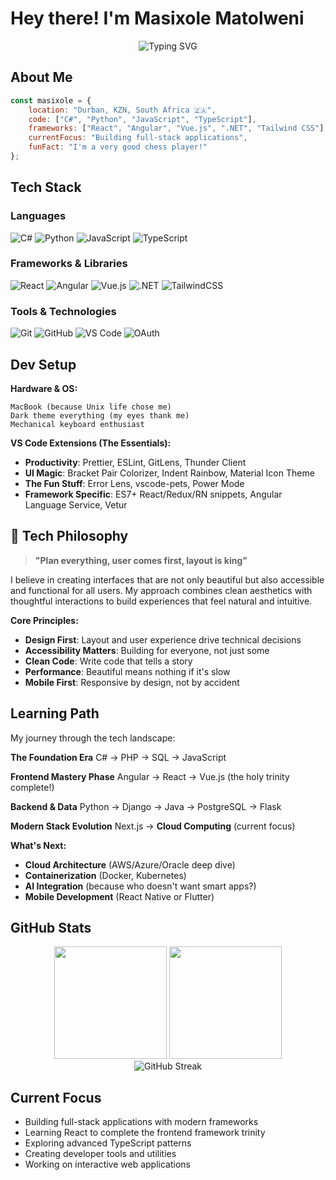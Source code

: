 # Hey there! I'm Masixole Matolweni

<div align="center">
  <img src="https://readme-typing-svg.herokuapp.com?font=Fira+Code&pause=1000&color=36BCF7&center=true&vCenter=true&width=435&lines=Full-Stack+Developer;C%23+%7C+Python+%7C+JavaScript;Building+Cool+Stuff+Daily;From+Johannesburg%2C+SA" alt="Typing SVG" />
</div>

## About Me

```javascript
const masixole = {
    location: "Durban, KZN, South Africa 🇿🇦",
    code: ["C#", "Python", "JavaScript", "TypeScript"],
    frameworks: ["React", "Angular", "Vue.js", ".NET", "Tailwind CSS"],
    currentFocus: "Building full-stack applications",
    funFact: "I'm a very good chess player!"
};
```

## Tech Stack

### Languages
![C#](https://img.shields.io/badge/C%23-239120?style=for-the-badge&logo=c-sharp&logoColor=white)
![Python](https://img.shields.io/badge/Python-3776AB?style=for-the-badge&logo=python&logoColor=white)
![JavaScript](https://img.shields.io/badge/JavaScript-F7DF1E?style=for-the-badge&logo=javascript&logoColor=black)
![TypeScript](https://img.shields.io/badge/TypeScript-007ACC?style=for-the-badge&logo=typescript&logoColor=white)

### Frameworks & Libraries
![React](https://img.shields.io/badge/React-20232A?style=for-the-badge&logo=react&logoColor=61DAFB)
![Angular](https://img.shields.io/badge/Angular-DD0031?style=for-the-badge&logo=angular&logoColor=white)
![Vue.js](https://img.shields.io/badge/Vue.js-35495E?style=for-the-badge&logo=vuedotjs&logoColor=4FC08D)
![.NET](https://img.shields.io/badge/.NET-5C2D91?style=for-the-badge&logo=.net&logoColor=white)
![TailwindCSS](https://img.shields.io/badge/Tailwind_CSS-38B2AC?style=for-the-badge&logo=tailwind-css&logoColor=white)

### Tools & Technologies
![Git](https://img.shields.io/badge/Git-F05032?style=for-the-badge&logo=git&logoColor=white)
![GitHub](https://img.shields.io/badge/GitHub-100000?style=for-the-badge&logo=github&logoColor=white)
![VS Code](https://img.shields.io/badge/VS_Code-007ACC?style=for-the-badge&logo=visual%20studio%20code&logoColor=white)
![OAuth](https://img.shields.io/badge/OAuth-4285F4?style=for-the-badge&logo=auth0&logoColor=white)

## Dev Setup

**Hardware & OS:**
```
MacBook (because Unix life chose me)
Dark theme everything (my eyes thank me)
Mechanical keyboard enthusiast
```

**VS Code Extensions (The Essentials):**
- **Productivity**: Prettier, ESLint, GitLens, Thunder Client
- **UI Magic**: Bracket Pair Colorizer, Indent Rainbow, Material Icon Theme
- **The Fun Stuff**: Error Lens, vscode-pets, Power Mode
- **Framework Specific**: ES7+ React/Redux/RN snippets, Angular Language Service, Vetur

## 💭 Tech Philosophy

> **"Plan everything, user comes first, layout is king"**

I believe in creating interfaces that are not only beautiful but also accessible and functional for all users. My approach combines clean aesthetics with thoughtful interactions to build experiences that feel natural and intuitive.

**Core Principles:**
- **Design First**: Layout and user experience drive technical decisions
- **Accessibility Matters**: Building for everyone, not just some
- **Clean Code**: Write code that tells a story
- **Performance**: Beautiful means nothing if it's slow
- **Mobile First**: Responsive by design, not by accident

## Learning Path

My journey through the tech landscape:

**The Foundation Era**
C# → PHP → SQL → JavaScript

**Frontend Mastery Phase**
Angular → React → Vue.js (the holy trinity complete!)

**Backend & Data**
Python → Django → Java → PostgreSQL → Flask

**Modern Stack Evolution**
Next.js → **Cloud Computing** (current focus)

**What's Next:**
- **Cloud Architecture** (AWS/Azure/Oracle deep dive)
- **Containerization** (Docker, Kubernetes)
- **AI Integration** (because who doesn't want smart apps?)
- **Mobile Development** (React Native or Flutter)

## GitHub Stats

<div align="center">
  <img height="180em" src="https://github-readme-stats.vercel.app/api?username=Matolweni95&show_icons=true&theme=tokyonight&include_all_commits=true&count_private=true"/>
  <img height="180em" src="https://github-readme-stats.vercel.app/api/top-langs/?username=Matolweni95&layout=compact&langs_count=8&theme=tokyonight"/>
</div>

<div align="center">
  <img src="https://github-readme-streak-stats.herokuapp.com/?user=Matolweni95&theme=tokyonight" alt="GitHub Streak"/>
</div>

## Current Focus

- Building full-stack applications with modern frameworks
- Learning React to complete the frontend framework trinity
- Exploring advanced TypeScript patterns
- Creating developer tools and utilities
- Working on interactive web applications
